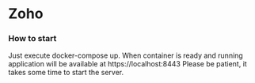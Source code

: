 # Zoho

### How to start
Just execute docker-compose up. When container is ready and running application will be available at https://localhost:8443
Please be patient, it takes some time to start the server.
